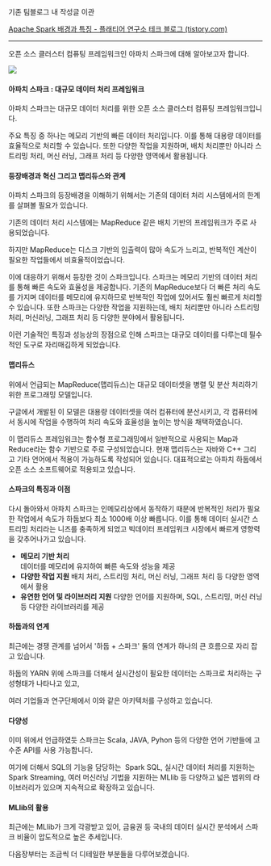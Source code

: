 기존 팀블로그 내 작성글 이관 

[Apache Spark 배경과 특징 - 플래티어 연구소 테크 블로그 (tistory.com)](https://x2bee.tistory.com/309)
___
오픈 소스 클러스터 컴퓨팅 프레임워크인 아파치 스파크에 대해 알아보고자 합니다.

![](https://blog.kakaocdn.net/dn/B5CXN/btsCG2nrMBl/E494wEVKUbkrPR2HGGRfbk/img.png)

#### 아파치 스파크 : 대규모 데이터 처리 프레임워크

아파치 스파크는 대규모 데이터 처리를 위한 오픈 소스 클러스터 컴퓨팅 프레임워크입니다.

주요 특징 중 하나는 메모리 기반의 빠른 데이터 처리입니다. 이를 통해 대용량 데이터를 효율적으로 처리할 수 있습니다. 또한 다양한 작업을 지원하며, 배치 처리뿐만 아니라 스트리밍 처리, 머신 러닝, 그래프 처리 등 다양한 영역에서 활용됩니다.

#### 등장배경과 혁신 그리고 맵리듀스와 관계

아파치 스파크의 등장배경을 이해하기 위해서는 기존의 데이터 처리 시스템에서의 한계를 살펴볼 필요가 있습니다.

기존의 데이터 처리 시스템에는 MapReduce 같은 배치 기반의 프레임워크가 주로 사용되었습니다.

하지만 MapReduce는 디스크 기반의 입출력이 많아 속도가 느리고, 반복적인 계산이 필요한 작업들에서 비효율적이었습니다.

이에 대응하기 위해서 등장한 것이 스파크입니다. 스파크는 메모리 기반의 데이터 처리를 통해 빠른 속도와 효율성을 제공합니다. 기존의 MapReduce보다 더 빠른 처리 속도를 가지며 데이터를 메모리에 유지하므로 반복적인 작업에 있어서도 훨씬 빠르게 처리할 수 있습니다. 또한 스파크는 다양한 작업을 지원하는데, 배치 처리뿐만 아니라 스트리밍 처리, 머신러닝, 그래프 처리 등 다양한 분야에서 활용됩니다.

이런 기술적인 특징과 성능상의 장점으로 인해 스파크는 대규모 데이터를 다루는데 필수적인 도구로 자리매김하게 되었습니다.

#### 맵리듀스

위에서 언급되는 MapReduce(맵리듀스)는 대규모 데이터셋을 병렬 및 분산 처리하기 위한 프로그래밍 모델입니다.

구글에서 개발된 이 모델은 대용량 데이터셋을 여러 컴퓨터에 분산시키고, 각 컴퓨터에서 동시에 작업을 수행하여 처리 속도와 효율성을 높이는 방식을 채택하였습니다.

이 맵리듀스 프레임워크는 함수형 프로그래밍에서 일반적으로 사용되는 Map과 Reduce라는 함수 기반으로 주로 구성되었습니다. 현재 맵리듀스는 자바와 C++ 그리고 기타 언어에서 적용이 가능하도록 작성되어 있습니다. 대표적으로는 아파치 하둡에서 오픈 소스 소프트웨어로 적용되고 있습니다.

#### 스파크의 특징과 이점

다시 돌아와서 아파치 스파크는 인메모리상에서 동작하기 때문에 반복적인 처리가 필요한 작업에서 속도가 하둡보다 최소 1000배 이상 빠릅니다. 이를 통해 데이터 실시간 스트리밍 처리라는 니즈를 충족하게 되었고 빅데이터 프레임워크 시장에서 빠르게 영향력을 갖추어나가고 있습니다.

- **메모리 기반 처리**  
    데이터를 메모리에 유지하여 빠른 속도와 성능을 제공  
- **다양한 작업 지원**
    배치 처리, 스트리밍 처리, 머신 러닝, 그래프 처리 등 다양한 영역에서 활용  
- **유연한 언어 및 라이브러리 지원**
    다양한 언어를 지원하며, SQL, 스트리밍, 머신 러닝 등 다양한 라이브러리를 제공  
    
#### 하둡과의 연계

최근에는 경쟁 관계를 넘어서 '하둡 + 스파크' 둘의 연계가 하나의 큰 흐름으로 자리 잡고 있습니다.

하둡의 YARN 위에 스파크를 더해서 실시간성이 필요한 데이터는 스파크로 처리하는 구성형태가 나타나고 있고,

여러 기업들과 연구단체에서 이와 같은 아키텍처를 구성하고 있습니다.

#### 다양성

이미 위에서 언급하였듯 스파크는 Scala, JAVA, Pyhon 등의 다양한 언어 기반들에 고수준 API를 사용 가능합니다.

여기에 더해서 SQL의 기능을 담당하는  Spark SQL, 실시간 데이터 처리를 지원하는 Spark Streaming, 여러 머신러닝 기법을 지원하는 MLlib 등 다양하고 넓은 범위의 라이브러리가 있으며 지속적으로 확장하고 있습니다.

#### MLlib의 활용

최근에는 MLlib가 크게 각광받고 있어, 금융권 등 국내의 데이터 실시간 분석에서 스파크 비율이 압도적으로 높은 추세입니다.

다음장부터는 조금씩 더 디테일한 부분들을 다루어보겠습니다.